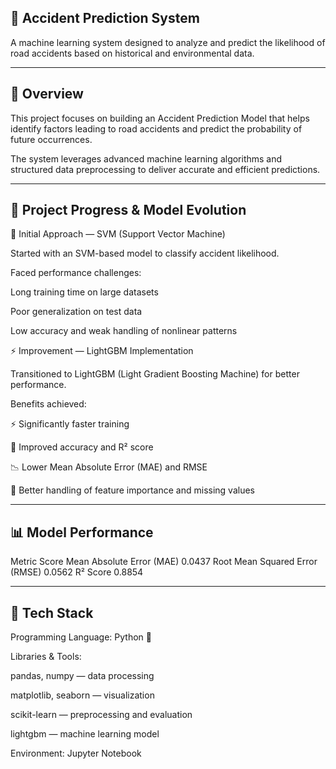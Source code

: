 ## 🚦 Accident Prediction System

A machine learning system designed to analyze and predict the likelihood of road accidents based on historical and environmental data.

-----------------------------------------------

## 📘 Overview

This project focuses on building an Accident Prediction Model that helps identify factors leading to road accidents and predict the probability of future occurrences.

The system leverages advanced machine learning algorithms and structured data preprocessing to deliver accurate and efficient predictions.

-----------------------------------------------

## 🧩 Project Progress & Model Evolution
🧠 Initial Approach — SVM (Support Vector Machine)

Started with an SVM-based model to classify accident likelihood.

Faced performance challenges:

Long training time on large datasets

Poor generalization on test data

Low accuracy and weak handling of nonlinear patterns

⚡ Improvement — LightGBM Implementation

Transitioned to LightGBM (Light Gradient Boosting Machine) for better performance.

Benefits achieved:

⚡ Significantly faster training

🎯 Improved accuracy and R² score

📉 Lower Mean Absolute Error (MAE) and RMSE

🧠 Better handling of feature importance and missing values

-------------------------------------------------------------------------------

## 📊 Model Performance
Metric	Score
Mean Absolute Error (MAE)	0.0437
Root Mean Squared Error (RMSE)	0.0562
R² Score	0.8854

-----------------------------------------------------------------------------------

## 🧰 Tech Stack

Programming Language: Python 🐍

Libraries & Tools:

pandas, numpy — data processing

matplotlib, seaborn — visualization

scikit-learn — preprocessing and evaluation

lightgbm — machine learning model

Environment: Jupyter Notebook
